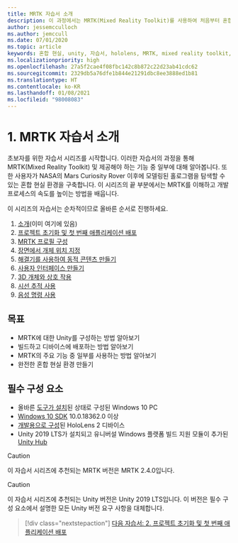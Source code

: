 ```yaml
---
title: MRTK 자습서 소개
description: 이 과정에서는 MRTK(Mixed Reality Toolkit)를 사용하여 처음부터 혼합 현실 애플리케이션을 만드는 방법을 보여줍니다.
author: jessemcculloch
ms.author: jemccull
ms.date: 07/01/2020
ms.topic: article
keywords: 혼합 현실, unity, 자습서, hololens, MRTK, mixed reality toolkit, solvers, 시선 추적, 음성 명령
ms.localizationpriority: high
ms.openlocfilehash: 27a5f2cae4f08fbc142c8b872c22d23ab41cdc62
ms.sourcegitcommit: 2329db5a76dfe1b844e21291dbc8ee3888ed1b81
ms.translationtype: HT
ms.contentlocale: ko-KR
ms.lasthandoff: 01/08/2021
ms.locfileid: "98008083"
---
```

# <a name="1-introduction-to-the-mrtk-tutorials"></a>1. MRTK 자습서 소개

초보자를 위한 자습서 시리즈를 시작합니다. 이러한 자습서의 과정을 통해 MRTK(Mixed Reality Toolkit) 및 제공해야 하는 기능 중 일부에 대해 알아봅니다. 또한 사용자가 NASA의 Mars Curiosity Rover 이후에 모델링된 홀로그램을 탐색할 수 있는 혼합 현실 환경을 구축합니다. 이 시리즈의 끝 부분에서는 MRTK를 이해하고 개발 프로세스의 속도를 높이는 방법을 배웁니다.

이 시리즈의 자습서는 순차적이므로 올바른 순서로 진행하세요.

1. [소개](mr-learning-base-01.md)(이미 여기에 있음)
2. [프로젝트 초기화 및 첫 번째 애플리케이션 배포](mr-learning-base-02.md)
3. [MRTK 프로필 구성](mr-learning-base-03.md)
4. [장면에서 개체 위치 지정](mr-learning-base-04.md)
5. [해결기를 사용하여 동적 콘텐츠 만들기](mr-learning-base-05.md)
6. [사용자 인터페이스 만들기](mr-learning-base-06.md)
7. [3D 개체와 상호 작용](mr-learning-base-07.md)
8. [시선 추적 사용](mr-learning-base-08.md)
9. [음성 명령 사용](mr-learning-base-09.md)

## <a name="objectives"></a>목표

* MRTK에 대한 Unity를 구성하는 방법 알아보기
* 빌드하고 디바이스에 배포하는 방법 알아보기
* MRTK의 주요 기능 중 일부를 사용하는 방법 알아보기
* 완전한 혼합 현실 환경 만들기

## <a name="prerequisites"></a>필수 구성 요소

* 올바른 [도구가 설치](../../install-the-tools.md)된 상태로 구성된 Windows 10 PC
* [Windows 10 SDK](https://developer.microsoft.com/windows/downloads/windows-10-sdk/) 10.0.18362.0 이상
* [개발용으로 구성](../../platform-capabilities-and-apis/using-visual-studio.md#enabling-developer-mode)된 HoloLens 2 디바이스
* Unity 2019 LTS가 설치되고 유니버설 Windows 플랫폼 빌드 지원 모듈이 추가된 <a href="https://docs.unity3d.com/Manual/GettingStartedInstallingHub.html" target="_blank">Unity Hub</a>

> [!CAUTION]
> 이 자습서 시리즈에 추천되는 MRTK 버전은 MRTK 2.4.0입니다.

> [!CAUTION]
> 이 자습서 시리즈에 추천되는 Unity 버전은 Unity 2019 LTS입니다. 이 버전은 필수 구성 요소에서 설명한 모든 Unity 버전 요구 사항을 대체합니다.

> [!div class="nextstepaction"]
> [다음 자습서: 2. 프로젝트 초기화 및 첫 번째 애플리케이션 배포](mr-learning-base-02.md)

